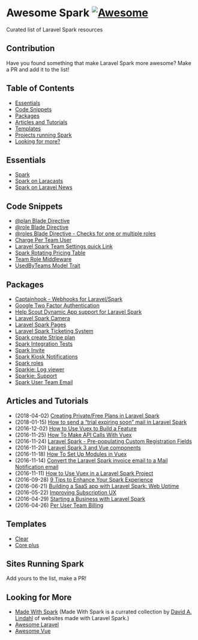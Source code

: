 # Awesome Spark [![Awesome](https://cdn.rawgit.com/sindresorhus/awesome/d7305f38d29fed78fa85652e3a63e154dd8e8829/media/badge.svg)](https://github.com/sindresorhus/awesome)

Curated list of Laravel Spark resources

## Contribution
Have you found something that make Laravel Spark more awesome? Make a PR and add it to the list!

## Table of Contents

- [Essentials](#essentials)
- [Code Snippets](#code-snippets)
- [Packages](#packages)
- [Articles and Tutorials](#articles-and-tutorials)
- [Templates](#templates)
- [Projects running Spark](#sites-running-spark)
- [Looking for more?](#looking-for-more)

## Essentials
* [Spark](http://spark.laravel.com)
* [Spark on Laracasts](https://laracasts.com/series/laravel-spark)
* [Spark on Laravel News](https://laravel-news.com/tag/spark)

## Code Snippets
* [@plan Blade Directive](https://gist.github.com/dillinghamio/9b79dfab580d0f46971782ef9204e507)
* [@role Blade Directive](https://gist.github.com/dillinghamio/080313d699b56ebf44e1fa3b59ea6f9b)
* [@roles Blade Directive - Checks for one or multiple roles](https://gist.github.com/jpmurray/ea12b3527756d710df9d4ca996a4ae47)
* [Charge Per Team User](https://gist.github.com/dillinghamio/7f3b776e0ff1007cc877d63d6aaee10d)
* [Laravel Spark Team Settings quick Link](https://gist.github.com/Max-Hutschenreiter/07b7413c4f65544bcc2de2a545ce7ab0)
* [Spark Rotating Pricing Table](https://gist.github.com/dillinghamio/e86204633e607f04517383a8884bfca6)
* [Team Role Middleware](https://gist.github.com/dillinghamio/7d6039ef8a86d3fdfa2ce747d4d919ea)
* [UsedByTeams Model Trait](https://gist.github.com/dillinghamio/a110c1b3bad8055f4327838bc4b11cd3)

## Packages
* [Captainhook - Webhooks for Laravel/Spark](https://github.com/mpociot/captainhook)
* [Google Two Factor Authentication](https://github.com/cretueusebiu/laravel-spark-google2fa)
* [Help Scout Dynamic App support for Laravel Spark](https://github.com/polevaultweb/laravel-spark-helpscout)
* [Laravel Spark Camera](https://github.com/cretueusebiu/laravel-spark-camera)
* [Laravel Spark Pages](https://github.com/kirschbaum/laravel-spark-pages)
* [Laravel Spark Ticketing System](https://github.com/PureIntellect/Tickets)
* [Spark create Stripe plan](https://github.com/gilbitron/spark-create-stripe-plans)
* [Spark Integration Tests](https://github.com/laravel/spark-tests)
* [Spark Invite](https://github.com/zinethq/spark-invite)
* [Spark Kiosk Notifications](https://github.com/vmitchell85/spark-kiosk-notify)
* [Spark roles](https://github.com/ZiNETHQ/spark-roles)
* [Sparkie: Log viewer](https://github.com/sparkie/logs)
* [Sparkie: Support](https://github.com/sparkie/support)
* [Spark User Team Email](https://github.com/zinethq/spark-user-team-email)

## Articles and Tutorials
* (2018-04-02) [Creating Private/Free Plans in Laravel Spark](http://incurs.us/articles/creating-privatefree-plans-laravel-spark)
* (2018-01-15) [How to send a “trial expiring soon” mail in Laravel Spark](https://medium.com/@freekmurze/how-to-send-a-trial-expiring-soon-mail-in-laravel-spark-fba0fce072cf)
* (2016-12-02) [How to Use Vuex to Build a Feature](https://metricloop.com/blog/how-to-use-vuex-to-build-a-feature)
* (2016-11-25) [How To Make API Calls With Vuex](https://metricloop.com/blog/how-to-make-api-calls-with-vuex)
* (2016-11-24) [Laravel Spark - Pre-populating Custom Registration Fields](https://nisbeti.wordpress.com/2016/11/24/laravel-spark-pre-populating-custom-registration-fields/)
* (2016-11-20) [Laravel Spark 3 and Vue components](http://christoph-rumpel.com/2016/11/Larave-Spark-3-Using-Vue-Components/)
* (2016-11-18) [How To Set Up Modules in Vuex](https://metricloop.com/blog/how-to-set-up-modules-in-vuex)
* (2016-11-14) [Convert the Laravel Spark invoice email to a Mail Notification email](https://medium.com/gilbitrons-blog/convert-the-laravel-spark-invoice-email-to-a-mail-notification-email-1106a0d15b73#.lrp74kj1w)
* (2016-11-11) [How to Use Vuex in a Laravel Spark Project](https://metricloop.com/blog/how-to-use-vuex-in-a-laravel-spark-project)
* (2016-09-28) [9 Tips to Enhance Your Spark Experience](https://www.sitepoint.com/9-hot-laravel-spark-tips/)
* (2016-06-21) [Building a SaaS app with Laravel Spark: Web Uptime](https://deliciousbrains.com/building-saas-app-laravel-spark-web-uptime/)
* (2016-05-22) [Improving Subscription UX](https://blog.iamoctopus.co/2016/05/22/improving-sparks-subscription-ux/)
* (2016-04-29) [Starting a Business with Laravel Spark](https://www.sitepoint.com/starting-a-business-with-laravel-spark/)
* (2016-04-26) [Per User Team Billing](https://gist.github.com/dillinghamio/7f3b776e0ff1007cc877d63d6aaee10d)

## Templates
* [Clear](https://vueadmintemplate.com/)
* [Core plus](https://codecanyon.net/item/core-plus-laravel-spark-skin/19614200)

## Sites Running Spark
Add yours to the list, make a PR!

## Looking for More
* [Made With Spark](https://madewithspark.com/) (Made With Spark is a currated collection by [David A. Lindahl](https://twitter.com/austriker27) of websites made with Laravel Spark.)
* [Awesome Laravel](https://github.com/chiraggude/awesome-laravel)
* [Awesome Vue](https://github.com/vuejs/awesome-vue)
